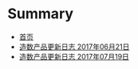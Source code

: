 # Summary

* [首页](README.md)
* [造数产品更新日志 2017年06月21日](2017-06-21.md)
* [造数产品更新日志 2017年07月19日](zao-shu-chan-pin-geng-xin-ri-zhi-2017-nian-07-yue-19-ri.md)


